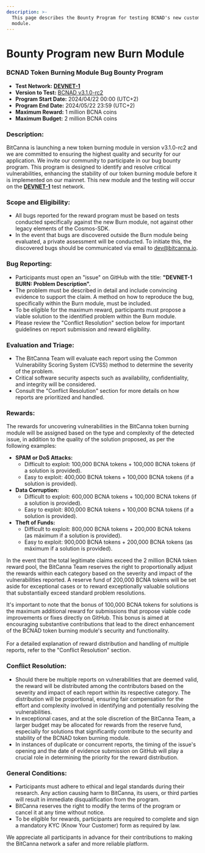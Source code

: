 ```yaml
---
description: >-
  This page describes the Bounty Program for testing BCNAD's new customized
  module.
---
```


# Bounty Program new Burn Module

### BCNAD Token Burning Module Bug Bounty Program

* **Test Network:** [**DEVNET-1**](https://github.com/BitCannaGlobal/bcna/tree/main/devnets/bitcanna-dev-1)
* **Version to Test:** [BCNAD v3.1.0-rc2](https://github.com/BitCannaGlobal/bcna/releases/tag/v3.1.0-rc2)
* **Program Start Date:** 2024/04/22 00:00 (UTC+2)
* **Program End Date:** 2024/05/22 23:59 (UTC+2)
* **Maximum Reward:** 1 million BCNA coins
* **Maximum Budget:** 2 million BCNA coins

### Description:

BitCanna is launching a new token burning module in version v3.1.0-rc2 and we are committed to ensuring the highest quality and security for our application. We invite our community to participate in our bug bounty program. This program is designed to identify and resolve critical vulnerabilities, enhancing the stability of our token burning module before it is implemented on our mainnet. This new module and the testing will occur on the [**DEVNET-1**](https://github.com/BitCannaGlobal/bcna/tree/main/devnets/bitcanna-dev-1) test network.

### Scope and Eligibility:

* All bugs reported for the reward program must be based on tests conducted specifically against the new Burn module, not against other legacy elements of the Cosmos-SDK.
* In the event that bugs are discovered outside the Burn module being evaluated, a private assessment will be conducted. To initiate this, the discovered bugs should be communicated via email to dev@bitcanna.io.

### Bug Reporting:

* Participants must open an "issue" on GitHub with the title: **"DEVNET-1 BURN: Problem Description".**
* The problem must be described in detail and include convincing evidence to support the claim. A method on how to reproduce the bug, specifically within the Burn module, must be included.
* To be eligible for the maximum reward, participants must propose a viable solution to the identified problem within the Burn module.
* Please review the "Conflict Resolution" section below for important guidelines on report submission and reward eligibility.

### Evaluation and Triage:

* The BitCanna Team will evaluate each report using the Common Vulnerability Scoring System (CVSS) method to determine the severity of the problem.
* Critical software security aspects such as availability, confidentiality, and integrity will be considered.
* Consult the "Conflict Resolution" section for more details on how reports are prioritized and handled.

### Rewards:

The rewards for uncovering vulnerabilities in the BitCanna token burning module will be assigned based on the type and complexity of the detected issue, in addition to the quality of the solution proposed, as per the following examples:

* **SPAM or DoS Attacks:**
  * Difficult to exploit: 100,000 BCNA tokens + 100,000 BCNA tokens (if a solution is provided).
  * Easy to exploit: 400,000 BCNA tokens + 100,000 BCNA tokens (if a solution is provided).
* **Data Corruption:**
  * Difficult to exploit: 600,000 BCNA tokens + 100,000 BCNA tokens (if a solution is provided).
  * Easy to exploit: 800,000 BCNA tokens + 100,000 BCNA tokens (if a solution is provided).
* **Theft of Funds:**
  * Difficult to exploit: 800,000 BCNA tokens + 200,000 BCNA tokens (as máximum if a solution is provided).
  * Easy to exploit: 900,000 BCNA tokens + 200,000 BCNA tokens (as máximum if a solution is provided).

In the event that the total legitimate claims exceed the 2 million BCNA token reward pool, the BitCanna Team reserves the right to proportionally adjust the rewards within each category based on the severity and impact of the vulnerabilities reported. A reserve fund of 200,000 BCNA tokens will be set aside for exceptional cases or to reward exceptionally valuable solutions that substantially exceed standard problem resolutions.

It's important to note that the bonus of 100,000 BCNA tokens for solutions is the maximum additional reward for submissions that propose viable code improvements or fixes directly on GitHub. This bonus is aimed at encouraging substantive contributions that lead to the direct enhancement of the BCNAD token burning module's security and functionality.\
\
For a detailed explanation of reward distribution and handling of multiple reports, refer to the "Conflict Resolution" section.

### Conflict Resolution:

* Should there be multiple reports on vulnerabilities that are deemed valid, the reward will be distributed among the contributors based on the severity and impact of each report within its respective category. The distribution will be proportional, ensuring fair compensation for the effort and complexity involved in identifying and potentially resolving the vulnerabilities.
* In exceptional cases, and at the sole discretion of the BitCanna Team, a larger budget may be allocated for rewards from the reserve fund, especially for solutions that significantly contribute to the security and stability of the BCNAD token burning module.
* In instances of duplicate or concurrent reports, the timing of the issue's opening and the date of evidence submission on GitHub will play a crucial role in determining the priority for the reward distribution.

### General Conditions:

* Participants must adhere to ethical and legal standards during their research. Any action causing harm to BitCanna, its users, or third parties will result in immediate disqualification from the program.
* BitCanna reserves the right to modify the terms of the program or cancel it at any time without notice.
* To be eligible for rewards, participants are required to complete and sign a mandatory KYC (Know Your Customer) form as required by law.

We appreciate all participants in advance for their contributions to making the BitCanna network a safer and more reliable platform.

